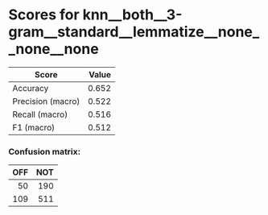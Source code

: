 # Scores for knn__both__3-gram__standard__lemmatize__none__none__none
|      Score      |Value|
|-----------------|----:|
|Accuracy         |0.652|
|Precision (macro)|0.522|
|Recall (macro)   |0.516|
|F1 (macro)       |0.512|

### Confusion matrix:
|OFF|NOT|
|--:|--:|
| 50|190|
|109|511|
